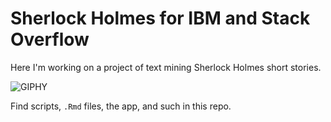 # Sherlock Holmes for IBM and Stack Overflow

Here I'm working on a project of text mining Sherlock Holmes short stories.

![GIPHY](https://giphy.com/gifs/3o7TKVSE5isogWqnwk/html5)

Find scripts, `.Rmd` files, the app, and such in this repo.


